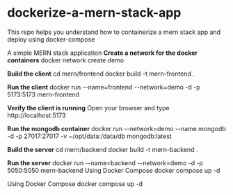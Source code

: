 # dockerize-a-mern-stack-app
This repo helps you understand how to containerize a mern stack app and deploy using docker-compose

A simple MERN stack application
**Create a network for the docker containers**
docker network create demo

**Build the client**
cd mern/frontend
docker build -t mern-frontend .

**Run the client**
docker run --name=frontend --network=demo -d -p 5173:5173 mern-frontend

**Verify the client is running**
Open your browser and type http://localhost:5173

**Run the mongodb container**
docker run --network=demo --name mongodb -d -p 27017:27017 -v ~/opt/data:/data/db mongodb:latest

**Build the server**
cd mern/backend
docker build -t mern-backend .

**Run the server**
docker run --name=backend --network=demo -d -p 5050:5050 mern-backend
Using Docker Compose
docker compose up -d

Using Docker Compose
docker compose up -d
